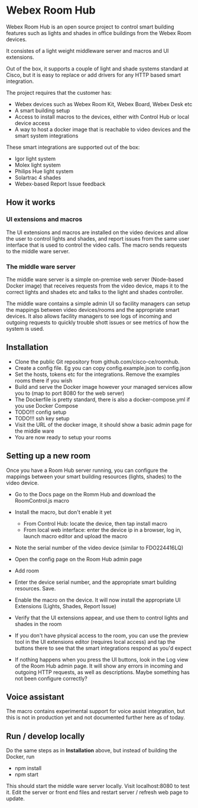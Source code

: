 # Webex Room Hub

Webex Room Hub is an open source project to control smart building features such as lights and shades
in office buildings from the Webex Room devices.

It consistes of a light weight middleware server and macros and UI extensions.

Out of the box, it supports a couple of light and shade systems standard at Cisco, but it is easy to replace or
add drivers for any HTTP based smart integration.

The project requires that the customer has:

* Webex devices such as Webex Room Kit, Webex Board, Webex Desk etc
* A smart building setup
* Access to install macros to the devices, either with Control Hub or local device access
* A way to host a docker image that is reachable to video devices and the smart system integrations


These smart integrations are supported out of the box:

* Igor light system
* Molex light system
* Philips Hue light system
* Solartrac 4 shades
* Webex-based Report Issue feedback


## How it works

### UI extensions and macros

The UI extensions and macros are installed on the video devices and allow the user to control lights and shades, and report issues from the same user interface that is used to control the video calls. The macro sends requests to the middle ware server.

### The middle ware server

The middle ware server is a simple on-premise web server (Node-based Docker image) that receives requests from the video device, maps it to the correct lights and shades etc and talks to the light and shades controller.

The middle ware contains a simple admin UI so facility managers can setup the mappings between video devices/rooms and the appropriate smart devices. It also allows facility managers to see logs of incoming and outgoing requests to quickly trouble shott issues or see metrics of how the system is used.

## Installation

* Clone the public Git repository from github.com/cisco-ce/roomhub.
* Create a config file. Eg you can copy config.example.json to config.json
* Set the hosts, tokens etc for the integrations. Remove the examples rooms there if you wish
* Build and serve the Docker image however your managed services allow you to (map to port 8080 for the web server)
* The Dockerfile is pretty standard, there is also a docker-compose.yml if you use Docker Compose
* TODO!!! config setup
* TODO!!! ssh key setup
* Visit the URL of the docker image, it should show a basic admin page for the middle ware
* You are now ready to setup your rooms

## Setting up a new room

Once you have a Room Hub server running, you can configure the mappings between your smart building resources (lights, shades) to the video device.

* Go to the Docs page on the Romm Hub and download the RoomControl.js macro
* Install the macro, but don't enable it yet
  * From Control Hub: locate the device, then tap install macro
  * From local web interface: enter the device ip in a browser, log in, launch macro editor and upload the macro

* Note the serial number of the video device (similar to FDO224416LQ)
* Open the config page on the Room Hub admin page
* Add room
* Enter the device serial number, and the appropriate smart building resources. Save.
* Enable the macro on the device. It will now install the appropriate UI Extensions (Lights, Shades, Report Issue)
* Verify that the UI extensions appear, and use them to control lights and shades in the room
* If you don't have physical access to the room, you can use the preview tool in the UI extensions editor (requires local access) and tap the buttons there to see that the smart integrations respond as you'd expect
* If nothing happens when you press the UI buttons, look in the Log view of the Room Hub admin page. It will show any errors in incoming and outgoing HTTP requests, as well as descriptions. Maybe something has not been configure correctly?

## Voice assistant

The macro contains experimental support for voice assist integration, but this is not in production yet and not documented further here as of today.

## Run / develop locally

Do the same steps as in **Installation** above, but instead of building the Docker, run

* npm install
* npm start

This should start the middle ware server locally. Visit localhost:8080 to test it. Edit the server or front end files and restart server / refresh web page to update.

